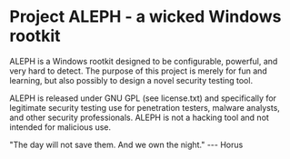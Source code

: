 Project ALEPH - a wicked Windows rootkit
==
ALEPH is a Windows rootkit designed to be configurable, powerful, and very hard to detect. The purpose of this project is merely for fun and learning, but also possibly to design a novel security testing tool.

ALEPH is released under GNU GPL (see license.txt) and specifically for legitimate security testing use for penetration testers, malware analysts, and other security professionals. ALEPH is not a hacking tool and not intended for malicious use. 

"The day will not save them. And we own the night." --- Horus 
